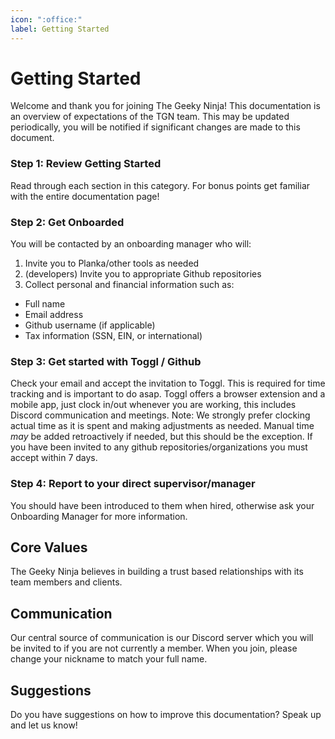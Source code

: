 ```yaml
---
icon: ":office:"
label: Getting Started
---
```

# Getting Started

Welcome and thank you for joining The Geeky Ninja! This documentation is an overview of expectations of the TGN team. This may be updated periodically, you will be notified if significant changes are made to this document.

### Step 1: Review Getting Started
Read through each section in this category. For bonus points get familiar with the entire documentation page!
### Step 2: Get Onboarded
You will be contacted by an onboarding manager who will:
1. Invite you to Planka/other tools as needed
2. (developers) Invite you to appropriate Github repositories
3. Collect personal and financial information such as:
 - Full name
 - Email address
 - Github username (if applicable)
 - Tax information (SSN, EIN, or international)
### Step 3: Get started with Toggl / Github
Check your email and accept the invitation to Toggl. This is required for time tracking and is important to do asap. Toggl offers a browser extension and a mobile app, just clock in/out whenever you are working, this includes Discord communication and meetings. 
Note: We strongly prefer clocking actual time as it is spent and making adjustments as needed. Manual time *may* be added retroactively if needed, but this should be the exception.
If you have been invited to any github repositories/organizations you must accept within 7 days.
### Step 4: Report to your direct supervisor/manager
You should have been introduced to them when hired, otherwise ask your Onboarding Manager for more information.

## Core Values
The Geeky Ninja believes in building a trust based relationships with its team members and clients. 

## Communication
Our central source of communication is our Discord server which you will be invited to if you are not currently a member.
When you join, please change your nickname to match your full name.

## Suggestions
Do you have suggestions on how to improve this documentation? Speak up and let us know!
